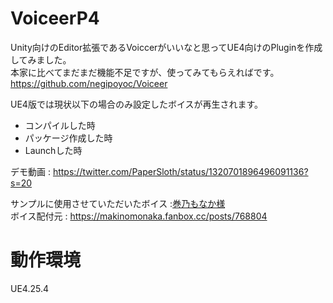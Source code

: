 # VoiceerP4
Unity向けのEditor拡張であるVoiccerがいいなと思ってUE4向けのPluginを作成してみました。<br>
本家に比べてまだまだ機能不足ですが、使ってみてもらえればです。<br>
https://github.com/negipoyoc/Voiceer

UE4版では現状以下の場合のみ設定したボイスが再生されます。<br>
* コンパイルした時
* パッケージ作成した時
* Launchした時

デモ動画 :
https://twitter.com/PaperSloth/status/1320701896496091136?s=20

サンプルに使用させていただいたボイス :[巻乃もなか様](https://twitter.com/monaka_0_0_7)<br>
ボイス配付元 : https://makinomonaka.fanbox.cc/posts/768804

# 動作環境
UE4.25.4

